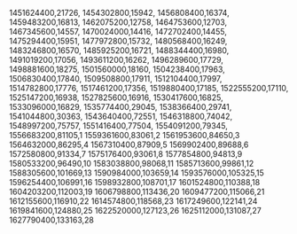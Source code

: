 1451624400,21726,
1454302800,15942,
1456808400,16374,
1459483200,16813,
1462075200,12758,
1464753600,12703,
1467345600,14557,
1470024000,14416,
1472702400,14455,
1475294400,15951,
1477972800,15732,
1480568400,16249,
1483246800,16570,
1485925200,16721,
1488344400,16980,
1491019200,17056,
1493611200,16262,
1496289600,17729,
1498881600,18275,
1501560000,18160,
1504238400,17963,
1506830400,17840,
1509508800,17911,
1512104400,17997,
1514782800,17776,
1517461200,17356,
1519880400,17185,
1522555200,17110,
1525147200,16938,
1527825600,16916,
1530417600,16825,
1533096000,16829,
1535774400,29045,
1538366400,29741,
1541044800,30363,
1543640400,72551,
1546318800,74042,
1548997200,75757,
1551416400,77504,
1554091200,79345,
1556683200,81105,1
1559361600,83061,2
1561953600,84650,3
1564632000,86295,4
1567310400,87909,5
1569902400,89688,6
1572580800,91334,7
1575176400,93061,8
1577854800,94813,9
1580533200,96490,10
1583038800,98068,11
1585713600,99861,12
1588305600,101669,13
1590984000,103659,14
1593576000,105325,15
1596254400,106991,16
1598932800,108701,17
1601524800,110388,18
1604203200,112003,19
1606798800,113436,20
1609477200,115066,21
1612155600,116910,22
1614574800,118568,23
1617249600,122141,24
1619841600,124880,25
1622520000,127123,26
1625112000,131087,27
1627790400,133163,28
